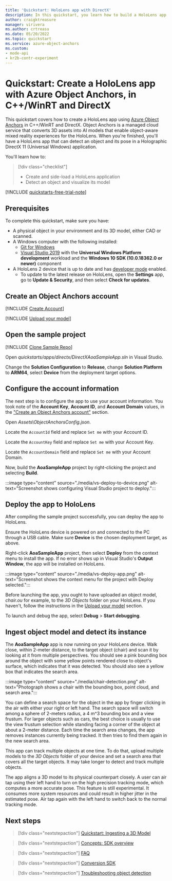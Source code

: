 ```yaml
---
title: 'Quickstart: HoloLens app with DirectX'
description: In this quickstart, you learn how to build a HoloLens app using the Azure Object Anchors service and DirectX.
author: craigktreasure
manager: virivera
ms.author: crtreasu
ms.date: 05/20/2022
ms.topic: quickstart
ms.service: azure-object-anchors
ms.custom:
- mode-api
- kr2b-contr-experiment
---
```


# Quickstart: Create a HoloLens app with Azure Object Anchors, in C++/WinRT and DirectX

This quickstart covers how to create a HoloLens app using [Azure Object Anchors](../overview.md) in C++/WinRT and DirectX.
Object Anchors is a managed cloud service that converts 3D assets into AI models that enable object-aware mixed reality experiences for the HoloLens.
When you're finished, you'll have a HoloLens app that can detect an object and its pose in a Holographic DirectX 11 (Universal Windows) application.

You'll learn how to:

> [!div class="checklist"]
> * Create and side-load a HoloLens application
> * Detect an object and visualize its model

[!INCLUDE [quickstarts-free-trial-note](../../../includes/quickstarts-free-trial-note.md)]

## Prerequisites

To complete this quickstart, make sure you have:

* A physical object in your environment and its 3D model, either CAD or scanned.
* A Windows computer with the following installed:
  * <a href="https://git-scm.com" target="_blank">Git for Windows</a>
  * <a href="https://www.visualstudio.com/downloads/" target="_blank">Visual Studio 2019</a> with the **Universal Windows Platform development** workload and the **Windows 10 SDK (10.0.18362.0 or newer)** component
* A HoloLens 2 device that is up to date and has [developer mode](/windows/mixed-reality/using-visual-studio#enabling-developer-mode) enabled.
  * To update to the latest release on HoloLens, open the **Settings** app, go to **Update & Security**, and then select **Check for updates**.

## Create an Object Anchors account

[!INCLUDE [Create Account](../../../includes/object-anchors-get-started-create-account.md)]

[!INCLUDE [Upload your model](../../../includes/object-anchors-quickstart-unity-upload-model.md)]

## Open the sample project

[!INCLUDE [Clone Sample Repo](../../../includes/object-anchors-clone-sample-repository.md)]

Open *quickstarts/apps/directx/DirectXAoaSampleApp.sln* in Visual Studio.

Change the **Solution Configuration** to **Release**, change **Solution Platform** to **ARM64**, select **Device** from the deployment target options.

## Configure the account information

The next step is to configure the app to use your account information. You took note of the **Account Key**, **Account ID**, and **Account Domain** values, in the ["Create an Object Anchors account"](#create-an-object-anchors-account) section.

Open *Assets\ObjectAnchorsConfig.json*.

Locate the `AccountId` field and replace `Set me` with your Account ID.

Locate the `AccountKey` field and replace `Set me` with your Account Key.

Locate the `AccountDomain` field and replace `Set me` with your Account Domain.

Now, build the **AoaSampleApp** project by right-clicking the project and selecting **Build**.

:::image type="content" source="./media/vs-deploy-to-device.png" alt-text="Screenshot shows configuring Visual Studio project to deploy.":::

## Deploy the app to HoloLens

After compiling the sample project successfully, you can deploy the app to HoloLens.

Ensure the HoloLens device is powered on and connected to the PC through a USB cable. Make sure **Device** is the chosen deployment target, as above.

Right-click **AoaSampleApp** project, then select **Deploy** from the context menu to install the app. If no error shows up in Visual Studio's **Output Window**, the app will be installed on HoloLens.

:::image type="content" source="./media/vs-deploy-app.png" alt-text="Screenshot shows the context menu for the project with Deploy selected.":::

Before launching the app, you ought to have uploaded an object model, *chair.ou* for example, to the *3D Objects* folder on your HoloLens. If you haven't, follow the instructions in the [Upload your model](#upload-your-model) section.

To launch and debug the app, select **Debug** > **Start debugging**.

## Ingest object model and detect its instance

The **AoaSampleApp** app is now running on your HoloLens device. Walk close, within 2-meter distance, to the target object (chair) and scan it by looking at it from multiple perspectives. You should see a pink bounding box around the object with some yellow points rendered close to object's surface, which indicates that it was detected. You should also see a yellow box that indicates the search area.

:::image type="content" source="./media/chair-detection.png" alt-text="Photograph shows a chair with the bounding box, point cloud, and search area.":::

You can define a search space for the object in the app by finger clicking in the air with either your right or left hand. The search space will switch among a sphere of 2-meters radius, a 4 m^3 bounding box and a view frustum. For larger objects such as cars, the best choice is usually to use the view frustum selection while standing facing a corner of the object at about a 2-meter distance. Each time the search area changes, the app removes instances currently being tracked. It then tries to find them again in the new search area.

This app can track multiple objects at one time. To do that, upload multiple models to the *3D Objects* folder of your device and set a search area that covers all the target objects. It may take longer to detect and track multiple objects.

The app aligns a 3D model to its physical counterpart closely. A user can air tap using their left hand to turn on the high precision tracking mode, which computes a more accurate pose. This feature is still experimental. It consumes more system resources and could result in higher jitter in the estimated pose. Air tap again with the left hand to switch back to the normal tracking mode.

## Next steps

> [!div class="nextstepaction"]
> [Quickstart: Ingesting a 3D Model](./get-started-model-conversion.md)

> [!div class="nextstepaction"]
> [Concepts: SDK overview](../concepts/sdk-overview.md)

> [!div class="nextstepaction"]
> [FAQ](../faq.md)

> [!div class="nextstepaction"]
> [Conversion SDK](/dotnet/api/overview/azure/mixedreality.objectanchors.conversion-readme)

> [!div class="nextstepaction"]
> [Troubleshooting object detection](../troubleshoot/object-detection.md)
